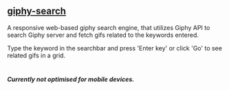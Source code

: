 ## [giphy-search](https://jyashu.github.io/giphy-search/ 'Giphy Search')

A responsive web-based giphy search engine, that utilizes Giphy API to search Giphy server and fetch gifs related to the keywords entered.

Type the keyword in the searchbar and press 'Enter key' or click 'Go' to see related gifs in a grid.

#
##### Currently not optimised for mobile devices.
